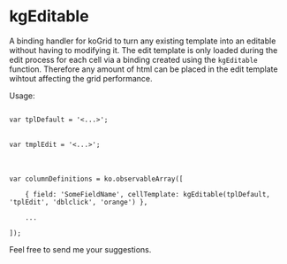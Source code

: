 kgEditable
==========

A binding handler for koGrid to turn any existing template into an editable without having to modifying it. The edit 
template is only loaded during the edit process for each cell via a binding created using the <code>kgEditable</code> function. 
Therefore any amount of html can be placed in the edit template wihtout affecting the grid performance.

<bold>Usage:</bold>


<code>
var tplDefault = '<...>';
</code>
<br/>
<code>
var tmplEdit = '<...>';
</code>
<br/>
<br/>
<code>
var columnDefinitions = ko.observableArray([<br/>
&nbsp;&nbsp;&nbsp;&nbsp;{ field: 'SomeFieldName', cellTemplate: kgEditable(tplDefault, 'tplEdit', 'dblclick', 'orange') },<br/>
&nbsp;&nbsp;&nbsp;&nbsp;...<br/>
]);
</code>

Feel free to send me your suggestions.
